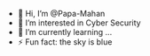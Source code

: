 - 👋 Hi, I’m @Papa-Mahan
- 👀 I’m interested in Cyber Security
- 🌱 I’m currently learning ...
- ⚡ Fun fact: the sky is blue

<!---
Papa-Mahan/Papa-Mahan is a ✨ special ✨ repository because its `README.md` (this file) appears on your GitHub profile.
You can click the Preview link to take a look at your changes.
--->
